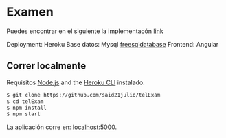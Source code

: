 # Examen

Puedes encontrar en el siguiente la implementacón [link](https://telexam.herokuapp.com/)

Deployment: Heroku
Base datos: Mysql [freesqldatabase](https://www.freesqldatabase.com/)
Frontend: Angular

## Correr localmente

Requisitos [Node.js](http://nodejs.org/) and the [Heroku CLI](https://cli.heroku.com/) instalado.

```sh
$ git clone https://github.com/said21julio/telExam
$ cd telExam
$ npm install
$ npm start
```

La aplicación corre en: [localhost:5000](http://localhost:5000/).
